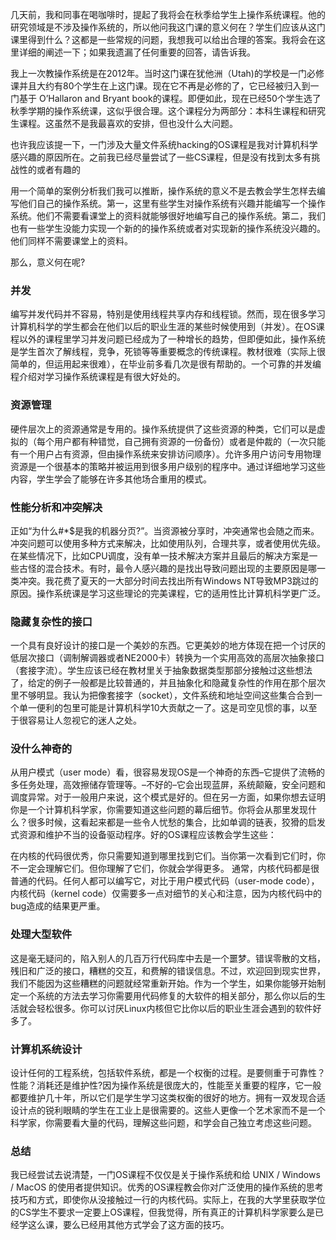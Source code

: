 几天前，我和同事在喝咖啡时，提起了我将会在秋季给学生上操作系统课程。他的研究领域是不涉及操作系统的，所以他问我这门课的意义何在？学生们应该从这门课里得到什么？这都是一些常规的问题，我想我可以给出合理的答案。我将会在这里详细的阐述一下；如果我遗漏了任何重要的回答，请告诉我。

我上一次教操作系统是在2012年。当时这门课在犹他洲（Utah)的学校是一门必修课并且大约有80个学生在上这门课。现在它不再是必修的了，它已经被归入到一门基于 O’Hallaron and Bryant book的课程。即便如此，现在已经50个学生选了秋季学期的操作系统课，这似乎很合理。这个课程分为两部分：本科生课程和研究生课程。这虽然不是我最喜欢的安排，但也没什么大问题。

也许我应该提一下，一门涉及大量文件系统hacking的OS课程是我对计算机科学感兴趣的原因所在。之前我已经尽量尝试了一些CS课程，但是没有找到太多有挑战性的或者有趣的

用一个简单的案例分析我们我可以推断，操作系统的意义不是去教会学生怎样去编写他们自己的操作系统。第一，这里有些学生对操作系统有兴趣并能编写一个操作系统。他们不需要看课堂上的资料就能够很好地编写自己的操作系统。第二，我们也有一些学生没能力实现一个新的的操作系统或者对实现新的操作系统没兴趣的。他们同样不需要课堂上的资料。

那么，意义何在呢?

### 并发
编写并发代码并不容易，特别是使用线程共享内存和线程锁。然而，现在很多学习计算机科学的学生都会在他们以后的职业生涯的某些时候使用到（并发）。在OS课程以外的课程里学习并发问题已经成为了一种增长的趋势，但即便如此，操作系统是学生首次了解线程，竞争，死锁等等重要概念的传统课程。教材很难（实际上很简单的，但运用起来很难），在毕业前多看几次是很有帮助的。一个可靠的并发编程介绍对学习操作系统课程是有很大好处的。

### 资源管理
硬件层次上的资源通常是专用的。操作系统提供了这些资源的种类，它们可以是虚拟的（每个用户都有种错觉，自己拥有资源的一份备份）或者是仲裁的（一次只能有一个用户占有资源，但由操作系统来安排访问顺序）。允许多用户访问专用物理资源是一个很基本的策略并被运用到很多用户级别的程序中。通过详细地学习这些内容，学生学会了能够在许多其他场合重用的模式。

### 性能分析和冲突解决
正如“为什么#*$是我的机器分页?”。当资源被分享时，冲突通常也会随之而来。冲突问题可以使用多种方式来解决，比如使用队列，合理共享，或者使用优先级。在某些情况下，比如CPU调度，没有单一技术解决方案并且最后的解决方案是一些古怪的混合技术。有时，最令人感兴趣的是找出导致问题出现的主要原因是哪一类冲突。我花费了夏天的一大部分时间去找出所有Windows NT导致MP3跳过的原因。操作系统课是学习这些理论的完美课程，它的适用性比计算机科学更广泛。

### 隐藏复杂性的接口
一个具有良好设计的接口是一个美妙的东西。它更美妙的地方体现在把一个讨厌的低层次接口（调制解调器或者NE2000卡）转换为一个实用高效的高层次抽象接口（套接字流）。学生应该已经在教材里关于抽象数据类型那部分接触过这些想法了，给定的例子一般都是比较普通的，并且抽象化和隐藏复杂性的作用在那个层次里不够明显。我认为把像套接字（socket），文件系统和地址空间这些集合合到一个单一便利的包里可能是计算机科学10大贡献之一了。这是司空见惯的事，以至于很容易让人忽视它的迷人之处。

### 没什么神奇的
从用户模式（user mode）看，很容易发现OS是一个神奇的东西–它提供了流畅的多任务处理，高效擦储存管理等。–不好的–它会出现蓝屏，系统颠簸，安全问题和调度异常。对于一般用户来说，这个模式是好的。但在另一方面，如果你想去证明你是一个计算机科学家，你需要知道这些问题的幕后细节。你将会从那里发现什么？很多时候，这看起来都是一些令人忧愁的集合，比如单调的链表，狡猾的启发式资源和维护不当的设备驱动程序。好的OS课程应该教会学生这些：

在内核的代码很优秀，你只需要知道到哪里找到它们。当你第一次看到它们时，你不一定会理解它们。但你理解了它们，你就会学得更多。
通常，内核代码都是很普通的代码。任何人都可以编写它，对比于用户模式代码（user-mode code），内核代码（kernel code）仅需要多一点对细节的关心和注意，因为内核代码中的bug造成的结果更严重。

### 处理大型软件
这是毫无疑问的，陷入别人的几百万行代码库中去是一个噩梦。错误零散的文档，残旧和广泛的接口，糟糕的交互，和费解的错误信息。不过，欢迎回到现实世界，我们不能因为这些糟糕的问题就经常重新开始。作为一个学生，如果你能够开始制定一个系统的方法去学习你需要用代码修复的大软件的相关部分，那么你以后的生活就会轻松很多。你可以讨厌Linux内核但它比你以后的职业生涯会遇到的软件好多了。

### 计算机系统设计
设计任何的工程系统，包括软件系统，都是一个权衡的过程。是要侧重于可靠性？性能？消耗还是维护性?因为操作系统是很庞大的，性能至关重要的程序，它一般都要维护几十年，所以它们是学生学习这类权衡的很好的地方。拥有一双发现合适设计点的锐利眼睛的学生在工业上是很需要的。这些人更像一个艺术家而不是一个科学家，你需要看大量的代码，理解这些问题，和学会自己独立考虑这些问题。

### 总结
我已经尝试去说清楚，一门OS课程不仅仅是关于操作系统和给 UNIX / Windows / MacOS 的使用者提供知识。优秀的OS课程教会你对广泛使用的操作系统的思考技巧和方式，即使你从没接触过一行的内核代码。实际上，在我的大学里获取学位的CS学生不要求一定要上OS课程，但我觉得，所有真正的计算机科学家要么是已经学这么课，要么已经用其他方式学会了这方面的技巧。